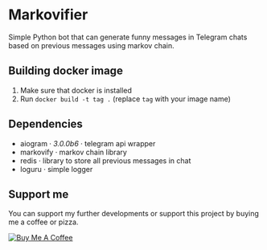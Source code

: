 # Markovifier

Simple Python bot that can generate funny messages in Telegram chats based on previous messages using markov chain.

## Building docker image

1. Make sure that docker is installed
2. Run `docker build -t tag .` (replace `tag` with your image name)

## Dependencies

- aiogram · *3.0.0b6* · telegram api wrapper
- markovify · markov chain library
- redis · library to store all previous messages in chat
- loguru · simple logger

## Support me

You can support my further developments or support this project by buying me a coffee or pizza.

[![Buy Me A Coffee](https://www.buymeacoffee.com/assets/img/custom_images/orange_img.png)](https://www.buymeacoffee.com/totoroterror)
